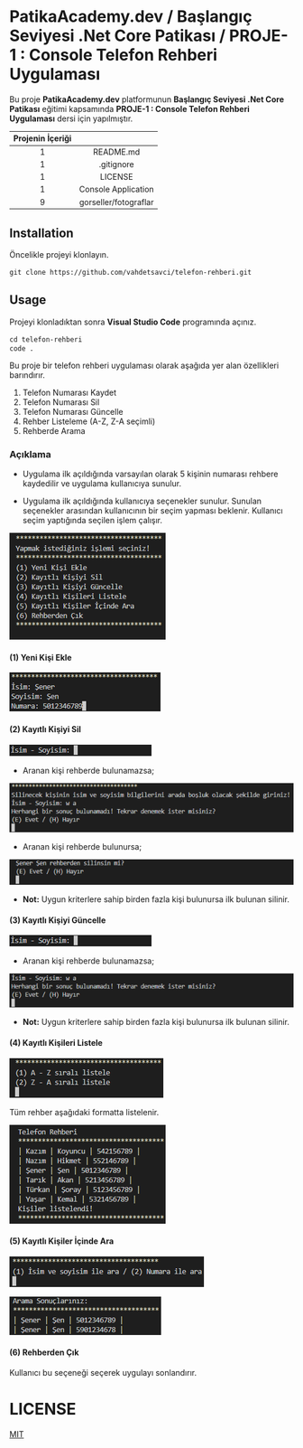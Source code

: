 # PatikaAcademy.dev / Başlangıç Seviyesi .Net Core Patikası / PROJE-1 : Console Telefon Rehberi Uygulaması
Bu proje **PatikaAcademy.dev** platformunun **Başlangıç Seviyesi .Net Core Patikası** eğitimi kapsamında **PROJE-1 : Console Telefon Rehberi Uygulaması** dersi için yapılmıştır.

| Projenin İçeriği | |
| :-:|:-: |
| 1 | README.md |
| 1 | .gitignore |
| 1 | LICENSE |
| 1 | Console Application |
| 9 | gorseller/fotograflar |

## Installation
Öncelikle projeyi klonlayın.

```
git clone https://github.com/vahdetsavci/telefon-rehberi.git
```

## Usage
Projeyi klonladıktan sonra **Visual Studio Code** programında açınız.

```
cd telefon-rehberi
code .
```

Bu proje bir telefon rehberi uygulaması olarak aşağıda yer alan özellikleri barındırır.

1. Telefon Numarası Kaydet
2. Telefon Numarası Sil
3. Telefon Numarası Güncelle
4. Rehber Listeleme (A-Z, Z-A seçimli)
5. Rehberde Arama

### Açıklama
* Uygulama ilk açıldığında varsayılan olarak 5 kişinin numarası rehbere kaydedilir ve uygulama kullanıcıya sunulur.

* Uygulama ilk açıldığında kullanıcıya seçenekler sunulur. Sunulan seçenekler arasından kullanıcının bir seçim yapması beklenir. Kullanıcı seçim yaptığında seçilen işlem çalışır.

![secenekler](gorseller/Arayuz.png)

#### (1) Yeni Kişi Ekle
![kisiEkle](gorseller/isim-soyisim-numara.png)

#### (2) Kayıtlı Kişiyi Sil
![kisiSil](gorseller/isim-soyisim.png)

* Aranan kişi rehberde bulunamazsa; 

![silinecekBulunamadi](gorseller/Silinecek-bulunamadi.png)

* Aranan kişi rehberde bulunursa;

![silinecekBulundu](gorseller/Silinsin-mi.png)

* **Not:** Uygun kriterlere sahip birden fazla kişi bulunursa ilk bulunan silinir.

#### (3) Kayıtlı Kişiyi Güncelle
![isimSoyisim](gorseller/isim-soyisim.png)

* Aranan kişi rehberde bulunamazsa;

![bulunamadi](gorseller/bulunamadi.png)

* **Not:** Uygun kriterlere sahip birden fazla kişi bulunursa ilk bulunan silinir.

#### (4) Kayıtlı Kişileri Listele
![rehberiListele](gorseller/Listele.png)

Tüm rehber aşağıdaki formatta listelenir.

![listelenmis](gorseller/Listelendi.png)

#### (5) Kayıtlı Kişiler İçinde Ara

![aramaTipi](gorseller/Arama-tipi.png)

![aramaSonuclari](gorseller/Arama-Sonuclari.png)

#### (6) Rehberden Çık
Kullanıcı bu seçeneği seçerek uygulayı sonlandırır.

# LICENSE
[MIT](LICENSE)